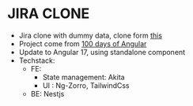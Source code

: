 # JIRA CLONE

+ Jira clone with dummy data, clone form [this](https://github.com/trungvose/jira-clone-angular)
+ Project come from [100 days of Angular](https://github.com/angular-vietnam/100-days-of-angular) 
+ Update to Angular 17, using standalone component
+ Techstack:
  + FE:
    + State management: Akita 
    + UI : Ng-Zorro, TailwindCss
  + BE: Nestjs
